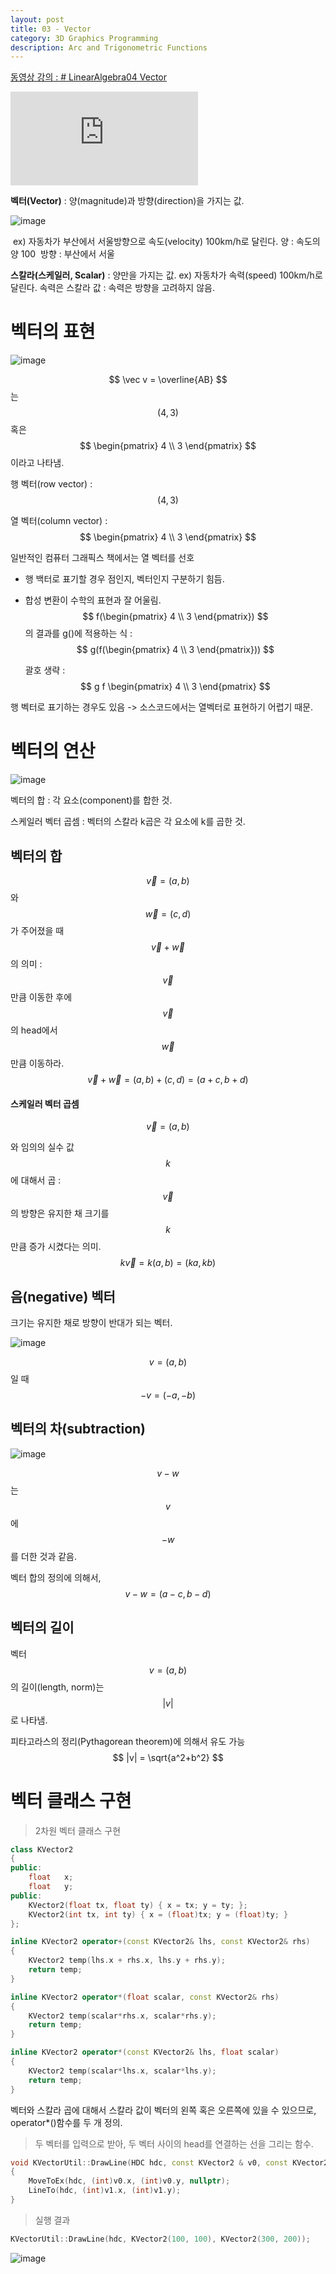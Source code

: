 ```yaml
---
layout: post
title: 03 - Vector
category: 3D Graphics Programming
description: Arc and Trigonometric Functions
---
```


[동영상 강의 : # LinearAlgebra04 Vector](https://youtu.be/6MKzvQ1WzZA)

<div class="youtube">
<iframe src="https://www.youtube.com/embed/6MKzvQ1WzZA?list=PLrrTotxaO6khHInVhLSw3X16VucWW1v1Y" frameborder="0" allow="accelerometer; autoplay; encrypted-media; gyroscope; picture-in-picture" allowfullscreen></iframe>
</div>

**벡터(Vector)** : 양(magnitude)과 방향(direction)을 가지는 값.

![image](https://user-images.githubusercontent.com/26755686/56482387-e94b2e80-64fe-11e9-88a8-ad570f059789.png)

​	ex) 자동차가 부산에서 서울방향으로 속도(velocity) 100km/h로 달린다.
​		양 : 속도의 양 100
​		방향 : 부산에서 서울

**스칼라(스케일러, Scalar)** : 양만을 가지는 값.
	ex) 자동차가 속력(speed) 100km/h로 달린다.
		속력은 스칼라 값 : 속력은 방향을 고려하지 않음.

# 벡터의 표현

![image](https://user-images.githubusercontent.com/26755686/56482468-53fc6a00-64ff-11e9-830d-9af243c50790.png)

$$
\vec v = \overline{AB}
$$
는 
$$
(4, 3)
$$
혹은 
$$
\begin{pmatrix}
4 \\
3
\end{pmatrix}
$$
이라고 나타냄.

행 벡터(row vector) : 
$$
(4, 3)
$$

열 벡터(column vector) : 
$$
\begin{pmatrix}
4 \\
3
\end{pmatrix}
$$

일반적인 컴퓨터 그래픽스 책에서는 열 벡터를 선호
- 행 백터로 표기할 경우 점인지, 벡터인지 구분하기 힘듬. 
- 합성 변환이 수학의 표현과 잘 어울림.
  $$
  f(\begin{pmatrix}
  4 \\
  3
  \end{pmatrix})
  $$
  의 결과를 g()에 적용하는 식 : 
  $$
  g(f(\begin{pmatrix}
  4 \\
  3
  \end{pmatrix}))
  $$
  
  괄호 생략 : 
  $$
  g f \begin{pmatrix}
  4 \\
  3
  \end{pmatrix}
  $$

행 벡터로 표기하는 경우도 있음 -> 소스코드에서는 열벡터로 표현하기 어렵기 때문.


# 벡터의 연산

![image](https://user-images.githubusercontent.com/26755686/56483570-ae98c480-6505-11e9-87bf-d9215d8e132f.png)

벡터의 합 : 각 요소(component)를 합한 것. 

스케일러 벡터 곱셈 : 벡터의 스칼라 k곱은 각 요소에 k를 곱한 것.

## 벡터의 합

$$
\vec v = (a,b)
$$
와 
$$
\vec w = (c, d)
$$
가 주어졌을 때 
$$
\vec v + \vec w
$$
의 의미 : 
$$
\vec v
$$
만큼 이동한 후에 
$$
\vec v
$$
의 head에서 
$$
\vec w
$$
만큼 이동하라.
$$
\vec v + \vec w = (a, b)+(c, d) = (a+c, b+d)
$$

#### 스케일러 벡터 곱셈

$$
\vec v = (a,b)
$$

와 임의의 실수 값 
$$
k
$$
에 대해서 곱 : 
$$
\vec v
$$
의 방향은 유지한 채 크기를 
$$
k
$$
만큼 증가 시켰다는 의미.
$$
k \vec v = k(a, b) = (ka, kb)
$$



## 음(negative) 벡터

크기는 유지한 채로 방향이 반대가 되는 벡터.

![image](https://user-images.githubusercontent.com/26755686/56483928-dc7f0880-6507-11e9-966d-c68c464591f4.png)

$$
v = (a,b)
$$
일 때 
$$
-v = (-a, -b)
$$

## 벡터의 차(subtraction)

![image](https://user-images.githubusercontent.com/26755686/56483985-2d8efc80-6508-11e9-9f97-c04653788073.png)

$$
v-w
$$
는 
$$
v
$$
에 
$$
-w
$$
를 더한 것과 같음.

벡터 합의 정의에 의해서, 
$$
v - w = (a-c, b-d)
$$

## 벡터의 길이

벡터 
$$
v = (a, b)
$$
의 길이(length, norm)는 
$$
|v|
$$
로 나타냄.

피타고라스의 정리(Pythagorean theorem)에 의해서 유도 가능
$$
|v| = \sqrt{a^2+b^2}
$$

# 벡터 클래스 구현

> 2차원 벡터 클래스 구현

```c++
class KVector2
{
public:
	float	x;
	float	y;
public:
	KVector2(float tx, float ty) { x = tx; y = ty; };
	KVector2(int tx, int ty) { x = (float)tx; y = (float)ty; }
};

inline KVector2 operator+(const KVector2& lhs, const KVector2& rhs) 
{
	KVector2 temp(lhs.x + rhs.x, lhs.y + rhs.y);
	return temp;
}

inline KVector2 operator*(float scalar, const KVector2& rhs)
{
	KVector2 temp(scalar*rhs.x, scalar*rhs.y);
	return temp;
}

inline KVector2 operator*(const KVector2& lhs, float scalar) 
{
	KVector2 temp(scalar*lhs.x, scalar*lhs.y);
	return temp;
}
```

벡터와 스칼라 곱에 대해서 스칼라 값이 벡터의 왼쪽 혹은 오른쪽에 있을 수 있으므로, operator*()함수를 두 개 정의.




> 두 벡터를 입력으로 받아, 두 벡터 사이의 head를 연결하는 선을 그리는 함수.

```c++
void KVectorUtil::DrawLine(HDC hdc, const KVector2 & v0, const KVector2 & v1)
{
	MoveToEx(hdc, (int)v0.x, (int)v0.y, nullptr);
	LineTo(hdc, (int)v1.x, (int)v1.y);
}
```




> 실행 결과

```c++
KVectorUtil::DrawLine(hdc, KVector2(100, 100), KVector2(300, 200));
```

![image](https://user-images.githubusercontent.com/26755686/56485020-51087600-650d-11e9-9063-c9d8e0905df1.png)
